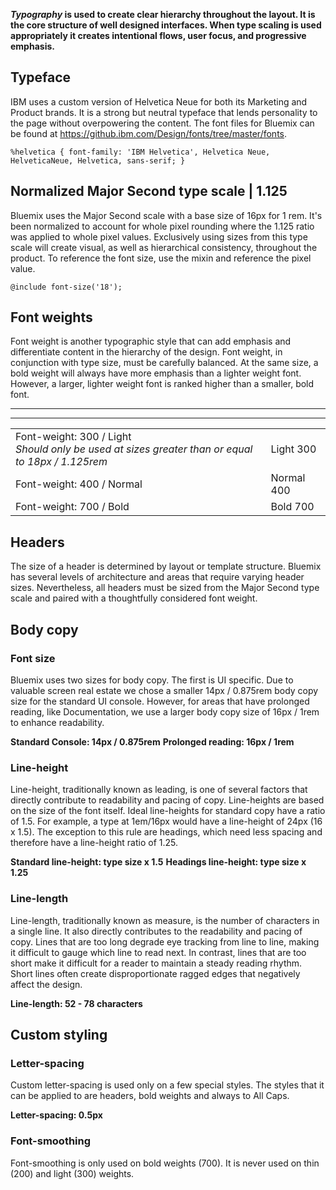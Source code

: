 **_Typography_ is used to create clear hierarchy throughout the layout. It is the core structure of well designed interfaces. When type scaling is used appropriately it creates intentional flows, user focus, and progressive emphasis.**

## Typeface

IBM uses a custom version of Helvetica Neue for both its Marketing and Product brands. It is a strong but neutral typeface that lends personality to the page without overpowering the content. The font files for Bluemix can be found at https://github.ibm.com/Design/fonts/tree/master/fonts.

```
%helvetica { font-family: 'IBM Helvetica', Helvetica Neue, HelveticaNeue, Helvetica, sans-serif; }
```

## Normalized Major Second type scale | 1.125

Bluemix uses the Major Second scale with a base size of 16px for 1 rem. It's been normalized to account for whole pixel rounding where the 1.125 ratio was applied to whole pixel values. Exclusively using sizes from this type scale will create visual, as well as hierarchical consistency, throughout the product. To reference the font size, use the mixin and reference the pixel value.

```
@include font-size('18');
```

<div data-insert-component="TypographyTable"></div>

## Font weights

Font weight is another typographic style that can add emphasis and differentiate content in the hierarchy of the design. Font weight, in conjunction with type size, must be carefully balanced. At the same size, a bold weight will always have more emphasis than a lighter weight font. However, a larger, lighter weight font is ranked higher than a smaller, bold font.

---
***
|  |  |
|--------------|------------|
| Font-weight: 300 / Light <br> _Should only be used at sizes greater than or equal to 18px / 1.125rem_  | Light 300  |
| Font-weight: 400 / Normal | Normal 400 |
| Font-weight: 700 / Bold   | Bold 700   |

## Headers

The size of a header is determined by layout or template structure. Bluemix has several levels of architecture and areas that require varying header sizes. Nevertheless, all headers must be sized from the Major Second type scale and paired with a thoughtfully considered font weight.

## Body copy

### Font size

Bluemix uses two sizes for body copy. The first is UI specific. Due to valuable screen real estate we chose a smaller 14px / 0.875rem body copy size for the standard UI console. However, for areas that have prolonged reading, like Documentation, we use a larger body copy size of 16px / 1rem to enhance readability.

**Standard Console: 14px / 0.875rem**
**Prolonged reading: 16px / 1rem**

### Line-height

Line-height, traditionally known as leading, is one of several factors that directly contribute to readability and pacing of copy. Line-heights are based on the size of the font itself. Ideal line-heights for standard copy have a ratio of 1.5. For example, a type at 1em/16px would have a line-height of 24px (16 x 1.5). The exception to this rule are headings, which need less spacing and therefore have a line-height ratio of 1.25.

**Standard line-height: type size x 1.5**
**Headings line-height: type size x 1.25**

### Line-length

Line-length, traditionally known as measure, is the number of characters in a single line. It also directly contributes to the readability and pacing of copy. Lines that are too long degrade eye tracking from line to line, making it difficult to gauge which line to read next. In contrast, lines that are too short make it difficult for a reader to maintain a steady reading rhythm. Short lines often create disproportionate ragged edges that negatively affect the design.

**Line-length: 52 - 78 characters**

## Custom styling

### Letter-spacing

Custom letter-spacing is used only on a few special styles. The styles that it can be applied to are headers, bold weights and always to All Caps.

**Letter-spacing: 0.5px**

### Font-smoothing

Font-smoothing is only used on bold weights (700). It is never used on thin (200) and light (300) weights.